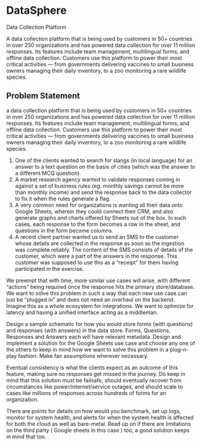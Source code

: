 # DataSphere
Data Collection Platform

A data collection platform that is being used by customers in 50+ countries in over 250 organizations and has powered data collection for over 11 million responses. Its features include team management, multilingual forms, and offline data collection. Customers use this platform to power their most critical activities — from governments delivering vaccines to small business owners managing their daily inventory, to a zoo monitoring a rare wildlife species.

## Problem Statement
a data collection platform that is being used by customers in 50+ countries in over 250 organizations and has powered data collection for over 11 million responses. Its features include team management, multilingual forms, and offline data collection. Customers use this platform to power their most critical activities — from governments delivering vaccines to small business owners managing their daily inventory, to a zoo monitoring a rare wildlife species.

1. One of the clients wanted to search for slangs (in local language) for an answer to a text question on the basis of cities (which was the answer to a different MCQ question).
2. A market research agency wanted to validate responses coming in against a set of business rules (eg. monthly savings cannot be more than monthly income) and send the response back to the data collector to fix it when the rules generate a flag.
3. A very common need for organizations is wanting all their data onto Google Sheets, wherein they could connect their CRM, and also generate graphs and charts offered by Sheets out of the box. In such cases, each response to the form becomes a row in the sheet, and questions in the form become columns.
4. A recent client partner wanted us to send an SMS to the customer whose details are collected in the response as soon as the ingestion was complete reliably. The content of the SMS consists of details of the customer, which were a part of the answers in the response. This customer was supposed to use this as a “receipt” for them having participated in the exercise.


We preempt that with time, more similar use cases will arise, with different “actions” being required once the response hits the primary store/database. We want to solve this problem in such a way that each new use case can just be “plugged in” and does not need an overhaul on the backend. Imagine this as a whole ecosystem for integrations. We want to optimize for latency and having a unified interface acting as a middleman.

Design a sample schematic for how you would store forms (with questions) and responses (with answers) in the data store. Forms, Questions, Responses and Answers each will have relevant metadata. Design and implement a solution for the Google Sheets use case and choose any one of the others to keep in mind how we want to solve this problem in a plug-n-play fashion. Make fair assumptions wherever necessary.

Eventual consistency is what the clients expect as an outcome of this feature, making sure no responses get missed in the journey. Do keep in mind that this solution must be failsafe, should eventually recover from circumstances like power/internet/service outages, and should scale to cases like millions of responses across hundreds of forms for an organization. 


There are points for details on how would you benchmark, set up logs, monitor for system health, and alerts for when the system health is affected for both the cloud as well as bare-metal. Read up on if there are limitations on the third party ( Google sheets in this case ) too, a good solution keeps in mind that too.



